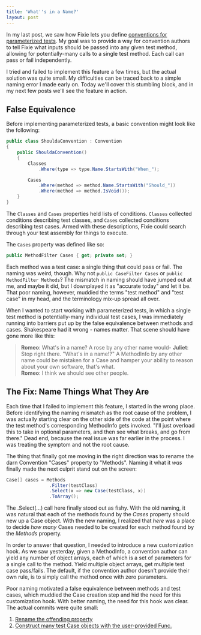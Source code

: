 ```yaml
---
title: 'What''s in a Name?'
layout: post
---
```

In my last post, we saw how Fixie lets you define [conventions for parameterized tests](https://patrick.lioi.net/2013/09/27/a-swiss-army-katana/). My goal was to provide a way for convention authors to tell Fixie what inputs should be passed into any given test method, allowing for potentially-many calls to a single test method. Each call can pass or fail independently.

I tried and failed to implement this feature a few times, but the actual solution was quite small. My difficulties can be traced back to a simple naming error I made early on. Today we'll cover this stumbling block, and in my next few posts we'll see the feature in action.

## False Equivalence

Before implementing parameterized tests, a basic convention might look like the following:

```cs
public class ShouldaConvention : Convention
{
    public ShouldaConvention()
    {
        Classes
            .Where(type => type.Name.StartsWith("When_");

        Cases
            .Where(method => method.Name.StartsWith("Should_"))
            .Where(method => method.IsVoid());
    }
}
```

The `Classes` and `Cases` properties held lists of conditions. `Classes` collected conditions describing test classes, and `Cases` collected conditions describing test cases. Armed with these descriptions, Fixie could search through your test assembly for things to execute.

The `Cases` property was defined like so:

```cs
public MethodFilter Cases { get; private set; }
```

Each method was a test case: a single thing that could pass or fail. The naming was weird, though. Why not `public CaseFilter Cases` or `public MethodFilter Methods`? The mismatch in naming should have jumped out at me, and maybe it did, but I downplayed it as "accurate today" and let it be. That poor naming, however, muddied the terms "test method" and "test case" in my head, and the terminology mix-up spread all over.

When I wanted to start working with parameterized tests, in which a single test method is potentially-many individual test cases, I was immediately running into barriers put up by the false equivalence between methods and cases. Shakespeare had it wrong - names matter. That scene should have gone more like this:

> **Romeo**: What's in a name? A rose by any other name would-
> **Juliet**: Stop right there. "What's in a name!?" A MethodInfo by any other name could be mistaken for a Case and hamper your ability to reason about your own software, that's what.  
> **Romeo**: I think we should see other people.

## The Fix: Name Things What They Are

Each time that I failed to implement this feature, I started in the wrong place. Before identifying the naming mismatch as the root cause of the problem, I was actually starting clear on the other side of the code at the point where the test method's corresponding MethodInfo gets invoked. "I'll just overload this to take in optional parameters, and then see what breaks, and go from there." Dead end, because the real issue was far earlier in the process. I was treating the symptom and not the root cause.

The thing that finally got me moving in the right direction was to rename the darn Convention "Cases" property to "Methods". Naming it what it _was_ finally made the next culprit stand out on the screen:

```cs
Case[] cases = Methods
                .Filter(testClass)
                .Select(x => new Case(testClass, x))
                .ToArray();
```

The .Select(...) call here finally stood out as fishy. With the old naming, it was natural that each of the methods found by the _Cases_ property should new up a Case object. With the new naming, I realized that _here_ was a place to decide _how many_ Cases needed to be created for each method found by the _Methods_ property.

In order to answer that question, I needed to introduce a new customization hook. As we saw yesterday, given a MethodInfo, a convention author can yield any number of object arrays, each of which is a set of parameters for a single call to the method. Yield multiple object arrays, get multiple test case pass/fails. The default, if the convention author doesn't provide their own rule, is to simply call the method once with zero parameters.

Poor naming motivated a false equivalence between methods and test cases, which muddied the Case creation step and hid the need for this customization hook. With better naming, the need for this hook was clear. The actual commits were quite small:

  1. [Rename the offending property](https://github.com/fixie/fixie/commit/a2260e27efd6471d9fb1214721a12ced2ad2187a)
  2. [Construct many test Case objects with the user-provided Func.](https://github.com/fixie/fixie/commit/70691f241a48aafacdba48b705b72bea7a6e4269#diff-2)